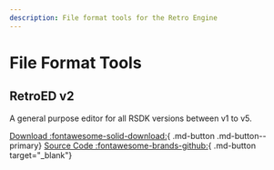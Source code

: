 ```yaml
---
description: File format tools for the Retro Engine
---
```

# File Format Tools

## RetroED v2
A general purpose editor for all RSDK versions between v1 to v5.

[Download :fontawesome-solid-download:](https://github.com/RSDKModding/RetroED/releases/latest){ .md-button .md-button--primary}
[Source Code :fontawesome-brands-github:](https://github.com/RSDKModding/RetroED){ .md-button target="_blank"}
